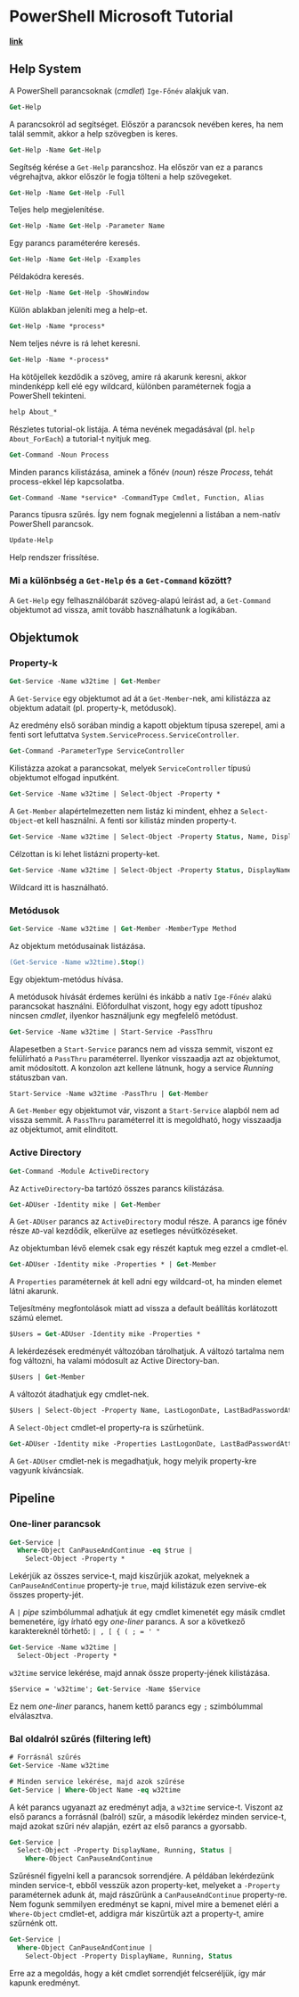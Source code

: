 # PowerShell Microsoft Tutorial
**[link](https://docs.microsoft.com/en-us/powershell/scripting/overview?view=powershell-7.1)**

## Help System

A PowerShell parancsoknak (*cmdlet*) `Ige-Főnév` alakjuk van.
```ps
Get-Help
```

A parancsokról ad segítséget. 
Először a parancsok nevében keres, ha nem talál semmit, akkor a help szövegben is keres.

```ps
Get-Help -Name Get-Help
```

Segítség kérése a `Get-Help` parancshoz. Ha először van ez a parancs végrehajtva, akkor először le fogja tölteni a help szövegeket.

```ps
Get-Help -Name Get-Help -Full
```

Teljes help megjelenítése.

```ps
Get-Help -Name Get-Help -Parameter Name
```

Egy parancs paraméterére keresés.

```ps
Get-Help -Name Get-Help -Examples
```

Példakódra keresés.

```ps
Get-Help -Name Get-Help -ShowWindow
```

Külön ablakban jeleníti meg a help-et.

```ps
Get-Help -Name *process*
```

Nem teljes névre is rá lehet keresni.

```ps
Get-Help -Name *-process*
```

Ha kötőjellek kezdődik a szöveg, amire rá akarunk keresni, akkor mindenképp kell elé egy wildcard, különben paraméternek fogja a PowerShell tekinteni.

```ps
help About_*
```

Részletes tutorial-ok listája. A téma nevének megadásával (pl. `help About_ForEach`) a tutorial-t nyitjuk meg.

```ps
Get-Command -Noun Process
```

Minden parancs kilistázása, aminek a főnév (*noun*) része *Process*, tehát process-ekkel lép kapcsolatba.

```ps
Get-Command -Name *service* -CommandType Cmdlet, Function, Alias
```

Parancs típusra szűrés. Így nem fognak megjelenni a listában a nem-natív PowerShell parancsok.

```ps
Update-Help
```

Help rendszer frissítése.

### Mi a különbség a `Get-Help` és a `Get-Command` között?

A `Get-Help` egy felhasználóbarát szöveg-alapú leírást ad, a `Get-Command` objektumot ad vissza, amit tovább használhatunk a logikában.

## Objektumok

### Property-k

```ps
Get-Service -Name w32time | Get-Member
```

A `Get-Service` egy objektumot ad át a `Get-Member`-nek, ami kilistázza az objektum adatait (pl. property-k, metódusok).

Az eredmény első sorában mindig a kapott objektum típusa szerepel, ami a fenti sort lefuttatva `System.ServiceProcess.ServiceController`.

```ps
Get-Command -ParameterType ServiceController
```

Kilistázza azokat a parancsokat, melyek `ServiceController` típusú objektumot elfogad inputként.

```ps
Get-Service -Name w32time | Select-Object -Property *
```

A `Get-Member` alapértelmezetten nem listáz ki mindent, ehhez a `Select-Object`-et kell használni. A fenti sor kilistáz minden property-t.

```ps
Get-Service -Name w32time | Select-Object -Property Status, Name, DisplayName, ServiceType
```

Célzottan is ki lehet listázni property-ket.

```ps
Get-Service -Name w32time | Select-Object -Property Status, DisplayName, Can*
```

Wildcard itt is használható.

### Metódusok

```ps
Get-Service -Name w32time | Get-Member -MemberType Method
```

Az objektum metódusainak listázása.

```ps
(Get-Service -Name w32time).Stop()
```

Egy objektum-metódus hívása.

A metódusok hívását érdemes kerülni és inkább a natív `Ige-Főnév` alakú parancsokat használni. Előfordulhat viszont, hogy egy adott típushoz nincsen *cmdlet*, ilyenkor használjunk egy megfelelő metódust.

```ps
Get-Service -Name w32time | Start-Service -PassThru
```

Alapesetben a `Start-Service` parancs nem ad vissza semmit, viszont ez felülírható a `PassThru` paraméterrel. Ilyenkor visszaadja azt az objektumot, amit módosított. A konzolon azt kellene látnunk, hogy a service *Running* státuszban van.

```ps
Start-Service -Name w32time -PassThru | Get-Member
```

A `Get-Member` egy objektumot vár, viszont a `Start-Service` alapból nem ad vissza semmit. A `PassThru` paraméterrel itt is megoldható, hogy visszaadja az objektumot, amit elindított.

### Active Directory

```ps
Get-Command -Module ActiveDirectory
```

Az `ActiveDirectory`-ba tartózó összes parancs kilistázása.

```ps
Get-ADUser -Identity mike | Get-Member
```

A `Get-ADUser` parancs az `ActiveDirectory` modul része. A parancs ige főnév része `AD`-val kezdődik, elkerülve az esetleges névütközéseket.

Az objektumban lévő elemek csak egy részét kaptuk meg ezzel a cmdlet-el.

```ps
Get-ADUser -Identity mike -Properties * | Get-Member
```

A `Properties` paraméternek át kell adni egy wildcard-ot, ha minden elemet látni akarunk.

Teljesítmény megfontolások miatt ad vissza a default beállítás korlátozott számú elemet.

```ps
$Users = Get-ADUser -Identity mike -Properties *
```

A lekérdezések eredményét változóban tárolhatjuk. A változó tartalma nem fog változni, ha valami módosult az Active Directory-ban.

```ps
$Users | Get-Member
```

A változót átadhatjuk egy cmdlet-nek.

```ps
$Users | Select-Object -Property Name, LastLogonDate, LastBadPasswordAttempt
```

A `Select-Object` cmdlet-el property-ra is szűrhetünk.

```ps
Get-ADUser -Identity mike -Properties LastLogonDate, LastBadPasswordAttempt
```

A `Get-ADUser` cmdlet-nek is megadhatjuk, hogy melyik property-kre vagyunk kíváncsiak.

## Pipeline

### One-liner parancsok

```ps
Get-Service |
  Where-Object CanPauseAndContinue -eq $true |
    Select-Object -Property *
```

Lekérjük az összes service-t, majd kiszűrjük azokat, melyeknek a `CanPauseAndContinue` property-je `true`, majd kilistázuk ezen servive-ek összes property-jét.

A `|` *pipe* szimbólummal adhatjuk át egy cmdlet kimenetét egy másik cmdlet bemenetére, így írható egy *one-liner* parancs. A sor a következő karaktereknél törhető: `| , [ { ( ; = ' "`

```ps
Get-Service -Name w32time |
  Select-Object -Property *
```

`w32time` service lekérése, majd annak össze property-jének kilistázása.

```ps
$Service = 'w32time'; Get-Service -Name $Service
```

Ez nem *one-liner* parancs, hanem kettő parancs egy `;` szimbólummal elválasztva.

### Bal oldalról szűrés (filtering left)

```ps
# Forrásnál szűrés
Get-Service -Name w32time

# Minden service lekérése, majd azok szűrése
Get-Service | Where-Object Name -eq w32time
```

A két parancs ugyanazt az eredményt adja, a `w32time` service-t. Viszont az első parancs a forrásnál (balról) szűr, a második lekérdez minden service-t, majd azokat szűri név alapján, ezért az első parancs a gyorsabb.

```ps
Get-Service |
  Select-Object -Property DisplayName, Running, Status |
    Where-Object CanPauseAndContinue
```

Szűrésnél figyelni kell a parancsok sorrendjére. A példában lekérdezünk minden service-t, ebből vesszük azon property-ket, melyeket a `-Property` paraméternek adunk át, majd rászűrünk a `CanPauseAndContinue` property-re. Nem fogunk semmilyen eredményt se kapni, mivel mire a bemenet eléri a `Where-Object` cmdlet-et, addigra már kiszűrtük azt a property-t, amire szűrnénk ott.

```ps
Get-Service |
  Where-Object CanPauseAndContinue |
    Select-Object -Property DisplayName, Running, Status
```

Erre az a megoldás, hogy a két cmdlet sorrendjét felcseréljük, így már kapunk eredményt.
